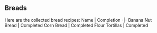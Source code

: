 ## Breads
Here are the collected bread recipes:
Name | Completion
-|-
Banana Nut Bread | Completed
Corn Bread | Completed
Flour Tortillas | Completed
